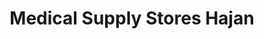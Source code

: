 ---
title: "Medical Supply Stores Hajan"
url: /hajan/medical-supply-stores-hajan/
shop: Sanitätshaus
---